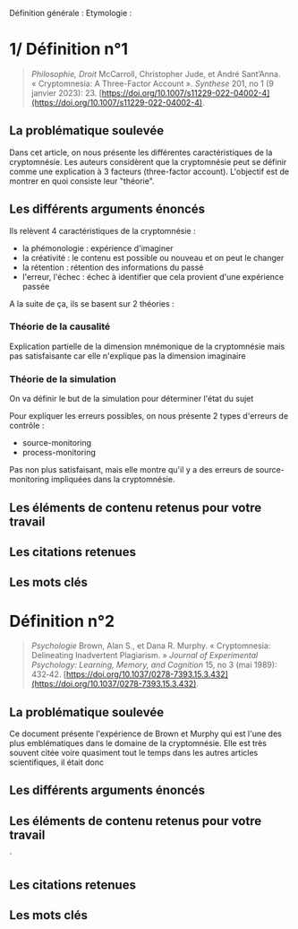 Définition générale : 
Etymologie : 

# 1/ Définition n°1

> *Philosophie, Droit*
> McCarroll, Christopher Jude, et André Sant’Anna. « Cryptomnesia: A Three-Factor Account ». _Synthese_ 201, no 1 (9 janvier 2023): 23. [https://doi.org/10.1007/s11229-022-04002-4](https://doi.org/10.1007/s11229-022-04002-4).
## La problématique soulevée

Dans cet article, on nous présente les différentes caractéristiques de la cryptomnésie. Les auteurs considèrent que la cryptomnésie peut se définir comme une explication à 3 facteurs (three-factor account). L'objectif est de montrer en quoi consiste leur "théorie".
## Les différents arguments énoncés

Ils relèvent 4 caractéristiques de la cryptomnésie : 
- la phémonologie : expérience d'imaginer
- la créativité : le contenu est possible ou nouveau et on peut le changer
- la rétention : rétention des informations du passé
- l'erreur, l'échec : échec à identifier que cela provient d'une expérience passée

A la suite de ça, ils se basent sur 2 théories : 
### Théorie de la causalité 
Explication partielle de la dimension mnémonique de la cryptomnésie mais pas satisfaisante car elle n'explique pas la dimension imaginaire

### Théorie de la simulation 
On va définir le but de la simulation pour déterminer l'état du sujet 

Pour expliquer les erreurs possibles, on nous présente 2 types d'erreurs de contrôle : 
- source-monitoring 
- process-monitoring

Pas non plus satisfaisant, mais elle montre qu'il y a des erreurs de source-monitoring impliquées dans la cryptomnésie. 
## Les éléments de contenu retenus pour votre travail


## Les citations retenues


## Les mots clés

# Définition n°2 

>*Psychologie*
>Brown, Alan S., et Dana R. Murphy. « Cryptomnesia: Delineating Inadvertent Plagiarism. » _Journal of Experimental Psychology: Learning, Memory, and Cognition_ 15, no 3 (mai 1989): 432‑42. [https://doi.org/10.1037/0278-7393.15.3.432](https://doi.org/10.1037/0278-7393.15.3.432).

## La problématique soulevée

Ce document présente l'expérience de Brown et Murphy qui est l'une des plus emblématiques dans le domaine de la cryptomnésie. Elle est très souvent citée voire quasiment tout le temps dans les autres articles scientifiques, il était donc 
## Les différents arguments énoncés


## Les éléments de contenu retenus pour votre travail
`

## Les citations retenues


## Les mots clés